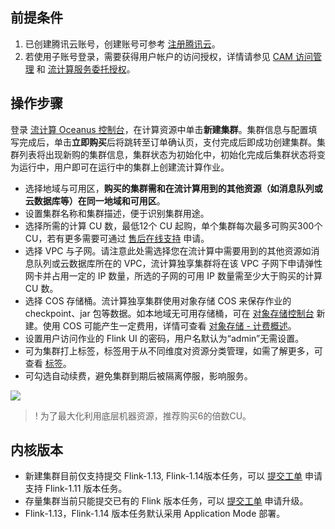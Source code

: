 ## 前提条件
1. 已创建腾讯云账号，创建账号可参考 [注册腾讯云](https://cloud.tencent.com/document/product/378/17985)。
2. 若使用子账号登录，需要获得用户帐户的访问授权，详情请参见 [CAM 访问管理](https://cloud.tencent.com/document/product/849/38622) 和 [流计算服务委托授权](https://cloud.tencent.com/document/product/849/38290)。

## 操作步骤
登录 [流计算 Oceanus 控制台](https://console.cloud.tencent.com/oceanus)，在计算资源中单击**新建集群**。集群信息与配置填写完成后，单击**立即购买**后将跳转至订单确认页，支付完成后即成功创建集群。集群列表将出现新购的集群信息，集群状态为初始化中，初始化完成后集群状态将变为运行中，用户即可在运行中的集群上创建流计算作业。
- 选择地域与可用区，**购买的集群需和在流计算用到的其他资源（如消息队列或云数据库等）在同一地域和可用区**。
- 设置集群名称和集群描述，便于识别集群用途。
- 选择所需的计算 CU 数，最低12个 CU 起购，单个集群每次最多可购买300个 CU，若有更多需要可通过 [售后在线支持](https://cloud.tencent.com/online-service?from=connect-us) 申请。
- 选择 VPC 与子网。请注意此处需选择您在流计算中需要用到的其他资源如消息队列或云数据库所在的 VPC，流计算独享集群将在该 VPC 子网下申请弹性网卡并占用一定的 IP 数量，所选的子网的可用 IP 数量需至少大于购买的计算 CU 数。
- 选择 COS 存储桶。流计算独享集群使用对象存储 COS 来保存作业的 checkpoint、jar 包等数据。如本地域无可用存储桶，可在 [对象存储控制台](https://console.cloud.tencent.com/cos5) 新建。使用 COS 可能产生一定费用，详情可查看 [对象存储 - 计费概述](https://cloud.tencent.com/document/product/436/16871)。
- 设置用户访问作业的 Flink UI 的密码，用户名默认为“admin”无需设置。
- 可为集群打上标签，标签用于从不同维度对资源分类管理，如需了解更多，可查看 [标签](https://cloud.tencent.com/document/product/651/13334)。
- 可勾选自动续费，避免集群到期后被隔离停服，影响服务。

![](https://qcloudimg.tencent-cloud.cn/raw/3d2c94b3fb088bafd5804e586d675e45.png)
>! 为了最大化利用底层机器资源，推荐购买6的倍数CU。
## 内核版本
- 新建集群目前仅支持提交 Flink-1.13, Flink-1.14版本任务，可以 [提交工单](https://console.cloud.tencent.com/workorder/category) 申请支持 Flink-1.11 版本任务。
- 存量集群当前只能提交已有的 Flink 版本任务，可以 [提交工单](https://console.cloud.tencent.com/workorder/category) 申请升级。
- Flink-1.13，Flink-1.14 版本任务默认采用 Application Mode 部署。
